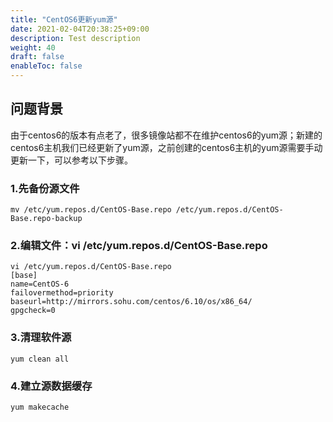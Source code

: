 ```yaml
---
title: "CentOS6更新yum源"
date: 2021-02-04T20:38:25+09:00
description: Test description
weight: 40
draft: false
enableToc: false
---
```


## 问题背景

由于centos6的版本有点老了，很多镜像站都不在维护centos6的yum源；新建的centos6主机我们已经更新了yum源，之前创建的centos6主机的yum源需要手动更新一下，可以参考以下步骤。

### 1.先备份源文件

```shell
mv /etc/yum.repos.d/CentOS-Base.repo /etc/yum.repos.d/CentOS-Base.repo-backup
```

### 2.编辑文件：vi /etc/yum.repos.d/CentOS-Base.repo

```shell
vi /etc/yum.repos.d/CentOS-Base.repo
[base]
name=CentOS-6
failovermethod=priority
baseurl=http://mirrors.sohu.com/centos/6.10/os/x86_64/
gpgcheck=0
```



### 3.清理软件源

```shell
yum clean all
```

### 4.建立源数据缓存

```shell
yum makecache
```





